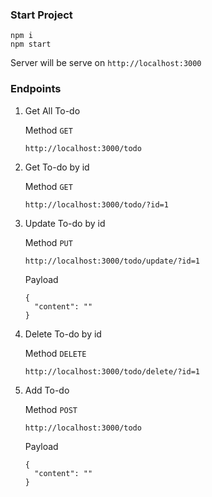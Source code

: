 ### Start Project

```
npm i
npm start
```

Server will be serve on `http://localhost:3000`

### Endpoints

1. Get All To-do

   Method `GET`

   ```
   http://localhost:3000/todo
   ```

2. Get To-do by id

   Method `GET`

   ```
   http://localhost:3000/todo/?id=1
   ```

3. Update To-do by id

   Method `PUT`

   ```
   http://localhost:3000/todo/update/?id=1
   ```

   Payload

   ```
   {
     "content": ""
   }
   ```

4. Delete To-do by id

   Method `DELETE`

   ```
   http://localhost:3000/todo/delete/?id=1
   ```

5. Add To-do

   Method `POST`

   ```
   http://localhost:3000/todo
   ```

   Payload

   ```
   {
     "content": ""
   }
   ```
